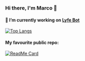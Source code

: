 ### Hi there, I'm Marco 👋

#### 🔭 I’m currently working on [Lyfe Bot](https://discord.gg/zAZ3vKJ)
[![Top Langs](https://github-readme-stats.vercel.app/api/top-langs/?username=UhMarco)](https://github.com/anuraghazra/github-readme-stats)

#### My favourite public repo:
[![ReadMe Card](https://github-readme-stats.vercel.app/api/pin/?username=UhMarco&repo=LyfeSupport)](https://github.com/anuraghazra/github-readme-stats)

<!--
**UhMarco/UhMarco** is a ✨ _special_ ✨ repository because its `README.md` (this file) appears on your GitHub profile.

Here are some ideas to get you started:

- 🔭 I’m currently working on ...
- 🌱 I’m currently learning ...
- 👯 I’m looking to collaborate on ...
- 🤔 I’m looking for help with ...
- 💬 Ask me about ...
- 📫 How to reach me: ...
- 😄 Pronouns: ...
- ⚡ Fun fact: ...
-->
